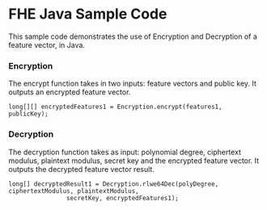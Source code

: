 # FHE Java Sample Code 

This sample code demonstrates the use of Encryption and Decryption of a feature vector, in Java.

### Encryption
The encrypt function takes in two inputs: feature vectors and public key. It outputs an encrypted feature vector. 
```
long[][] encryptedFeatures1 = Encryption.encrypt(features1, publicKey);
```

### Decryption 
The decryption function takes as input: polynomial degree, ciphertext modulus, plaintext modulus, secret key and the encrypted feature vector. 
It outputs the decrypted feature vector result. 
```
long[] decryptedResult1 = Decryption.rlwe64Dec(polyDegree, ciphertextModulus, plaintextModulus,
                secretKey, encryptedFeatures1);
```

